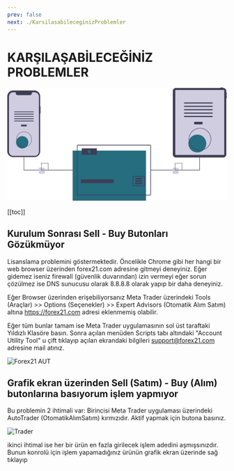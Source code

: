 ```yaml
---
prev: false
next: ./KarsilasabileceginizProblemler
---
```


# KARŞILAŞABİLECEĞİNİZ PROBLEMLER

![akışlar](./img/online_transactions.svg)

[[toc]]

## Kurulum Sonrası Sell - Buy Butonları Gözükmüyor

Lisanslama problemini göstermektedir. Öncelikle Chrome gibi her hangi bir web browser üzerinden forex21.com adresine gitmeyi deneyiniz. Eğer gidemez iseniz firewall (güvenlik duvarından) izin vermeyi eğer sorun çözülmez ise DNS sunucusu olarak 8.8.8.8 olarak yapıp bir daha deneyiniz.

Eğer Browser üzerinden erişebiliyorsanız Meta Trader üzerindeki Tools (Araçlar) >> Options (Seçenekler) >> Expert Advisors (Otomatik Alım Satım)  altına https://forex21.com adresi eklenmemiş olabilir.

Eğer tüm bunlar tamam ise Meta Trader uygulamasının sol üst taraftaki Yıldızlı Klasöre basın. Sonra açılan menüden Scripts tabı altındaki "Account Utility Tool" u çift tıklayıp açılan ekrandaki bilgileri support@forex21.com adresine mail atınız.

![Forex21 AUT](https://lh3.googleusercontent.com/oRmuwt9x1OzTZLO0viOcGVfs7yCJao4UtZr5TMjTRHvU1knQSDNvJC0uBoAd5rGuWBJuM5cQtUs "Forex21 AUT")


## Grafik ekran üzerinden Sell (Satım) - Buy (Alım) butonlarına basıyorum işlem yapmıyor
Bu problemin 2 ihtimali var:
Birincisi Meta Trader uygulaması üzerindeki AutoTrader (OtomatikAlımSatım) kırmızıdır. Aktif yapmak için butona basınız.

![Trader](https://lh3.googleusercontent.com/KH6zvhYwrHVu5qjmzkF5yUJud79q4Na_0rRQ91aBmaIGoXvEck-OFRDU1hluliVIi3DjAmvwKrQ "Trader Otomatik Alım Satım Butonu")

ikinci ihtimal ise her bir ürün en fazla girilecek işlem adedini aşmışsınızdır. Bunun konrolü için işlem yapamadığınız ürünün grafik ekran üzerinde sağ tıklayıp 
